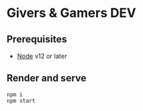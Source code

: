 # Givers & Gamers DEV

## Prerequisites
* [Node](https://nodejs.org/en/download/) v12 or later

## Render and serve
```shell
npm i
npm start
```
